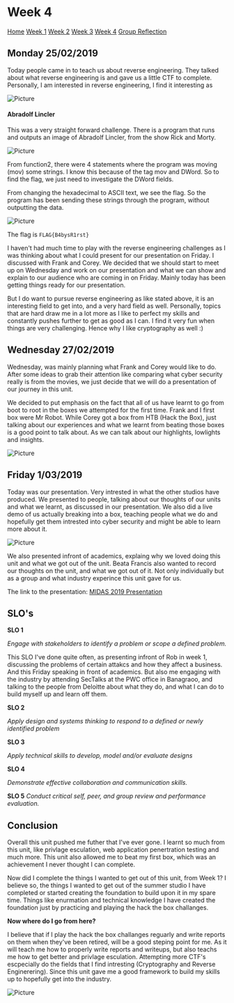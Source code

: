 # Week 4

[Home](./README.md)
[Week 1](./week1.md)
[Week 2](./week2.md)
[Week 3](./week3.md)
[Week 4](./week4.md)
[Group Reflection](./group_reflection.md)

## Monday 25/02/2019

Today people came in to teach us about reverse engineering. They talked about what reverse engineering is and gave us a little CTF to complete. Personally, I am interested in reverse engineering, I find it interesting as 

![Picture](/images/reverseeng1.PNG)

#### Abradolf Lincler

This was a very straight forward challenge. There is a program that runs and outputs an image of Abradolf Lincler, from the show Rick and Morty.

![Picture](/images/reverseeng2.PNG)

From function2, there were 4 statements where the program was moving (mov) some strings. I know this because of the tag mov and DWord. So to find the flag, we just need to investigate the DWord fields.

From changing the hexadecimal to ASCII text, we see the flag. So the program has been sending these strings through the program, without outputting the data.

![Picture](/images/reverseeng3.PNG)

The flag is ``` FLAG{B4bysR1rst} ```

I haven't had much time to play with the reverse engineering challenges as I was thinking about what I could present for our presentation on Friday. I discussed with Frank and Corey. We decided that we should start to meet up on Wednesday and work on our presentation and what we can show and explain to our audience who are coming in on Friday. Mainly today has been getting things ready for our presentation. 

But I do want to pursue reverse engineering as like stated above, it is an interesting field to get into, and a very hard field as well. Personally, topics that are hard draw me in a lot more as I like to perfect my skills and constantly pushes further to get as good as I can. I find it very fun when things are very challenging. Hence why I like cryptography as well :)


## Wednesday 27/02/2019

Wednesday, was mainly planning what Frank and Corey would like to do. After some ideas to grab their attention like comparing what cyber security really is from the movies, we just decide that we will do a presentation of our journey in this unit. 

We decided to put emphasis on the fact that all of us have learnt to go from boot to root in the boxes we attempted for the first time. Frank and I first box were Mr Robot. While Corey got a box from HTB (Hack the Box), just talking about our experiences and what we learnt from beating those boxes is a good point to talk about. As we can talk about our highlights, lowlights and insights. 

![Picture](/images/midas.PNG)

## Friday 1/03/2019

Today was our presentation. Very intrested in what the other studios have produced. We presented to people, talking about our thoughts of our units and what we learnt, as discussed in our presentation. We also did a live demo of us actually breaking into a box, teaching people what we do and hopefully get them intrested into cyber security and might be able to learn more about it.

![Picture](/images/friday1.JPG)

We also presented infront of academics, explaing why we loved doing this unit and what we got out of the unit. Beata Francis also wanted to record our thoughts on the unit, and what we got out of it. Not only individually but as a group and what industry experince this unit gave for us.  

The link to the presentation: [MIDAS 2019 Presentation](https://docs.google.com/presentation/d/15R4CfAy6mqTa8u99pGQ1XdQnMTgk63jD6Y0Bcu0OMU8/edit?usp=sharing)

## SLO's

**SLO 1**

*Engage with stakeholders to identify a problem or scope a defined problem.*

This SLO I've done quite often, as presenting infront of Rob in week 1, discussing the problems of certain attakcs and how they affect a business. And this Friday speaking in front of academics. But also me engaging with the industry by attending SecTalks at the PWC office in Banagraoo, and talking to the people from Deloitte about what they do, and what I can do to build myself up and learn off them.  

**SLO 2**

*Apply design and systems thinking to respond to a defined or newly identified problem*

**SLO 3**

*Apply technical skills to develop, model and/or evaluate designs*

**SLO 4**

*Demonstrate effective collaboration and communication skills.*

**SLO 5**
*Conduct critical self, peer, and group review and performance evaluation.*

## Conclusion

Overall this unit pushed me futher that I've ever gone. I learnt so much from this unit, like privlage esculation, web application penertration testing and much more. This unit also allowed me to beat my first box, which was an achievement I never thought I can complete. 

Now did I complete the things I wanted to get out of this unit, from Week 1? I believe so, the things I wanted to get out of the summer studio I have completed or started creating the foundation to build upon it in my spare time. Things like enurmation and technical knowledge I have created the foundation just by practicing and playing the hack the box challanges. 

**Now where do I go from here?**

I believe that if I play the hack the box challanges reguarly and write reports on them when they've been retired, will be a good steping point for me. As it will teach me how to properly write reports and writeups, but also teachs me how to get better and privlage esculation. Attempting more CTF's escpecially do the fields that I find intresting (Cryptography and Reverse Enginerering). Since this unit gave me a good framework to build my skills up to hopefully get into the industry.

![Picture](/images/midas2.png)
